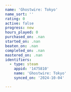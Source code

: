 ```yaml
---
name: 'Ghostwire: Tokyo'
name_sort: ''
rating: 0
active: false
progress: new
hours_played: 0
purchased_on: .nan
started_on: .nan
beaten_on: .nan
completed_on: .nan
mastered_on: .nan
identifiers:
  - type: steam
    appid: '1475810'
    name: 'Ghostwire: Tokyo'
    synced_on: '2024-10-04'

---
```


